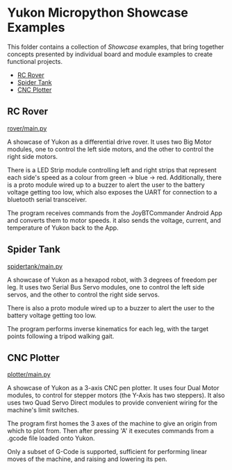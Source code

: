 # Yukon Micropython Showcase Examples <!-- omit in toc -->

This folder contains a collection of *Showcase* examples, that bring together concepts presented by individual board and module examples to create functional projects.

- [RC Rover](#rc-rover)
- [Spider Tank](#spider-tank)
- [CNC Plotter](#cnc-plotter)


## RC Rover
[rover/main.py](rover/main.py)

A showcase of Yukon as a differential drive rover. It uses two Big Motor modules, one to control the left side motors, and the other to control the right side motors.

There is a LED Strip module controlling left and right strips that represent each side's speed as a colour from green -> blue -> red. Additionally, there is a proto module wired up to a buzzer to alert the user to the battery voltage getting too low, which also exposes the UART for connection to a bluetooth serial transceiver.

The program receives commands from the JoyBTCommander Android App and converts them to motor speeds. it also sends the voltage, current, and temperature of Yukon back to the App.


## Spider Tank
[spidertank/main.py](spidertank/main.py)

A showcase of Yukon as a hexapod robot, with 3 degrees of freedom per leg. It uses two Serial Bus Servo modules, one to control the left side servos, and the other to control the right side servos.

There is also a proto module wired up to a buzzer to alert the user to the battery voltage getting too low.

The program performs inverse kinematics for each leg, with the target points following a tripod walking gait.


## CNC Plotter
[plotter/main.py](plotter/main.py)

A showcase of Yukon as a 3-axis CNC pen plotter. It uses four Dual Motor modules, to control for stepper motors (the Y-Axis has two steppers). It also uses two Quad Servo Direct modules to provide convenient wiring for the machine's limit switches.

The program first homes the 3 axes of the machine to give an origin from which to plot from. Then after pressing 'A' it executes commands from a .gcode file loaded onto Yukon.

Only a subset of G-Code is supported, sufficient for performing linear moves of the machine, and raising and lowering its pen.

